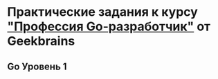 # Практические задания к курсу ["Профессия Go-разработчик"](https://new.geekbrains.ru/go-developer) от Geekbrains

## Go Уровень 1
